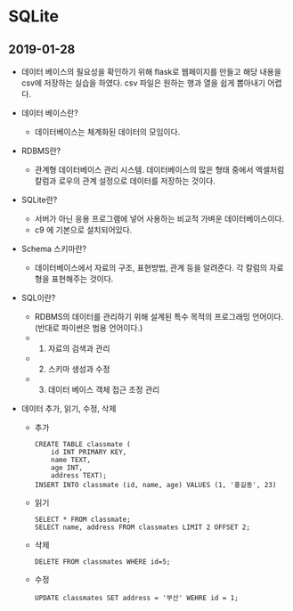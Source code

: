 # SQLite

## 2019-01-28



- 데이터 베이스의 필요성을 확인하기 위해 flask로 웹페이지를 만들고 해당 내용을 csv에 저장하는 실습을 하였다. csv 파일은 원하는 행과 열을 쉽게 뽑아내기 어렵다.

- 데이터 베이스란?

  - 데이터베이스는 체계화된 데이터의 모임이다.

- RDBMS란?

  - 관계형 데이터베이스 관리 시스템. 데이터베이스의 많은 형태 중에서 엑셀처럼 칼럼과 로우의 관계 설정으로 데이터를 저장하는 것이다.

- SQLite란?

  - 서버가 아닌 응용 프로그램에 넣어 사용하는 비교적 가벼운 데이터베이스이다.
  - c9 에 기본으로 설치되어있다.

- Schema 스키마란?

  - 데이터베이스에서 자료의 구조, 표현방법, 관계 등을 알려준다. 각 칼럼의 자료형을 표현해주는 것이다.

- SQL이란?

  - RDBMS의 데이터를 관리하기 위해 설계된 특수 목적의 프로그래밍 언어이다. (반대로 파이썬은 범용 언어이다.)
  - 1) 자료의 검색과 관리
  - 2) 스키마 생성과 수정
  - 3) 데이터 베이스 객체 접근 조정 관리

- 데이터 추가, 읽기, 수정, 삭제

  - 추가

    ```sqlite
    CREATE TABLE classmate (
    	id INT PRIMARY KEY,
    	name TEXT,
    	age INT,
    	address TEXT);
    INSERT INTO classmate (id, name, age) VALUES (1, '홍길동', 23)
    ```

  - 읽기

    ```sqlite
    SELECT * FROM classmate;
    SELECT name, address FROM classmates LIMIT 2 OFFSET 2;
    ```

  - 삭제

    ```sqlite
    DELETE FROM classmates WHERE id=5;
    ```

  - 수정

    ```sqlite
    UPDATE classmates SET address = '부산' WEHRE id = 1;
    ```
